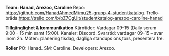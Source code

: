 **Team: Hanad, Arezoo, Caroline**
Repo: https://github.com/HanadAhmedM/mu25-grupp-4-studentkatalog 
Trello-bräda:https://trello.com/b/bZ7CgUit/studentkatalog-arezoo-caroline-hanad

**Tillgänglighet & kommunikation**
Kärntider: Vardagar 09–15  (Daily scrum 9:00 - 15 min samt 15:00).
Kanaler: Discord.
Svarstid: vardagar 09–15 – svar inom 2h.
Möten: planering tisdag, dagliga standups ons,tors, presentera fre.

**Roller**
PO: Hanad.
SM: Caroline.
Developers: Arezoo.
